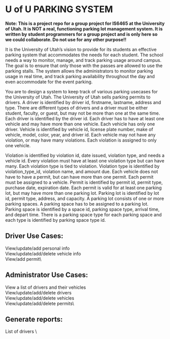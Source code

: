 # U of U PARKING SYSTEM

**Note:  This is a project repo for a group project for IS6465 at the University of Utah.  It is NOT a real, functioning parking lot management system.  It is written by student programmers for a group project and is only here so we could collaborate.  Do not use for any other purpose!!**

It is the University of Utah’s vision to provide for its students an effective parking system that accommodates the needs for each student. The school needs a way to monitor, manage, and track parking usage around campus. The goal is to ensure that only those with the passes are allowed to use the parking stalls. The system allows the administrators to monitor parking usage in real time, and track parking availability throughout the day and even accommodate for the event parking. 

You are to design a system to keep track of various parking usecases for the University of Utah. The University of Utah sells parking permits to drivers. A driver is identified by driver id, firstname, lastname, address and type. There are different types of drivers and a driver must be either student, faculty, or guest, but may not be more than one at the same time. Each driver is identified by the driver id. Each driver has to have at least one vehicle and may have more than one vehicle. Each vehicle has only one driver. Vehicle is identified by vehicle id, license plate number, make of vehicle, model, color, year, and driver id. Each vehicle may not have any violation, or may have many violations. Each violation is assigned to only one vehicle. 

Violation is identified by violation id, date issued, violation type, and needs a vehicle id. Every violation must have at least one violation type but can have many. Each violation type is tied to violation. Violation type is identified by violation_type_id, violation name, and amount due. Each vehicle does not have to have a permit, but can have more than one permit. Each permit must be assigned to a vehicle. Permit is identified by permit id, permit type, purchase date, expiration date. Each permit is valid for at least one parking lot, but may have more than one parking lot. Parking lot is identified by lot id, permit type, address, and capacity. A parking lot consists of one or more parking spaces. A parking space has to be assigned to a parking lot. Parking space is identified by a space id, parking space type, arrival time, and depart time. There is a parking space type for each parking space and each type is identified by parking space type id.

## Driver Use Cases:

View/update/add personal info\
View/update/add/delete vehicle info\
View/add permit\


## Administrator Use Cases:

View a list of drivers and their vehicles\
View/update/add/delete drivers\
View/update/add/delete vehicles\
View/update/add/delete permits\

## Generate reports:

List of drivers \

